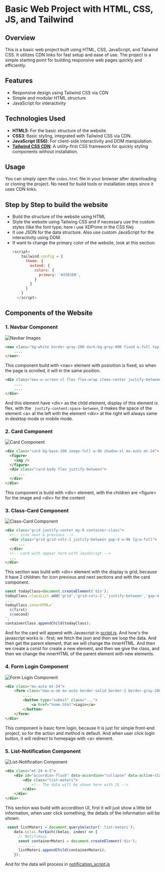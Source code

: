# Basic Web Project with HTML, CSS, JS, and Tailwind

## Overview
This is a basic web project built using HTML, CSS, JavaScript, and Tailwind CSS. It utilizes CDN links for fast setup and ease of use. The project is a simple starting point for building responsive web pages quickly and efficiently.

## Features
- Responsive design using Tailwind CSS via CDN
- Simple and modular HTML structure
- JavaScript for interactivity

## Technologies Used
- **HTML5**: For the basic structure of the website.
- **CSS3**: Basic styling, integrated with Tailwind CSS via CDN.
- **JavaScript (ES6)**: For client-side interactivity and DOM manipulation.
- **[Tailwind CSS CDN](https://cdn.tailwindcss.com/)**: A utility-first CSS framework for quickly styling components without installation.

## Usage
You can simply open the `index.html` file in your browser after downloading or cloning the project. No need for build tools or installation steps since it uses CDN links.

## Step by Step to build the website
- Build the structure of the website using HTML
- Style the website using Tailwing CSS and if necessary use the custom styles (like the font type; here i use XDPrime in the CSS file)
- It use JSON for the data structure. Also use custom JavaScript for the interactivity using DOM.
- If want to change the primary color of the website, look at this section:
    ```javascript
    <script>
        tailwind.config = {
          theme: {
            extend: {
              colors: {
                primary: '#2563EB',
              }
            }
          }
        }
      </script>

## Components of the Website
### 1. Navbar Component
![Navbar Images](./images/documentation/image-1.png)

```html
<nav class="bg-white border-gray-200 dark:bg-gray-900 fixed w-full top-0 z-50">
    ....
</nav>
```

This component build with \<nav> element with posisition is fixed, so when the page is scrolled, it will in the same position.

```html
<div class="max-w-screen-xl flex flex-wrap items-center justify-between mx-auto p-4">
    ....
    ....
</div>
```

And this element have \<div> as the child element, display of this element is flex, with the ``` justify-content:space-between```, it makes the space of the element \<a> at the left with the element \<div> at the right will always same in desktop mode or mobile mode.

### 2. Card Component
![Card Component](./images/documentation/image-2.png)
```html
<div class="card bg-base-100 image-full w-96 shadow-xl mx-auto mt-24">
  <figure>
    <img />
  </figure>
  <div class="card-body flex justify-between">
      ...
  </div>
</div>
```

This component is build with \<div> element, with the children are \<figure> for the image and \<div> for the content
### 3. Class-Card Component
![Class-Card Component](./images/documentation/image-3.png)

```html
<div class="grid justify-center my-9 container-class">
  <!-- icon next & previous -->
  <div class="grid grid-cols-2 justify-between gap-4 w-96 lg:w-full">
      ...
  </div>
  <!-- card with appear here with JavaScript -->
  ...
</div>
```

This section was build with \<div> element with the display is grid, because it have 2 children: for icon previous and next sections and with the card component. 

```javascript
const todayClass=document.createElement('div');
todayClass.classList.add('grid','grid-cols-2','justify-between','gap-4','w-96', 'lg:w-full','mt-3','today-class');
....
todayClass.innerHTML=`
  ${first}
  ${second}
`;
containerClass.appendChild(todayClass);
```

And for the card will append with Javascript in [script.js](./script/script.js). And how's the javascript works is : first; we fetch the json and then we loop the data. And then get the parent element, that we will change the innerHTML. And then we create a const for create a new element, and then we give the class, and then we change the innerHTML of the parent element with new elements.
### 4. Form Login Component
![Form Login Component](./images/documentation/image-4.png)

```html
<div class="mx-auto mt-24">
    <form class="max-w-sm mx-auto border-solid border-2 border-gray-200 p-10 rounded-2xl">
        ....
        <button type="submit" class="...">
            <a href="home.html">Login</a>
        </button>
    </form>
</div>
```

This component is basic form login, because it is just for simple front-end project, so for the action and method is default. And when user click login button, it will redirect to homepage with \<a> element.
### 5. List-Notification Component
![List-Notification Component](./images/documentation/image-5.png)

```html
<div class="mt-24 m-5">
    <div id="accordion-flush" data-accordion="collapse" data-active-classes="bg-white dark:bg-gray-900 text-gray-900 dark:text-white" data-inactive-classes="text-gray-500 dark:text-gray-400">
        <div class="list-materi">
            <!-- The data will be shown here with JS -->
        </div>   
    </div>
</div>
```

This section was build with accordition UI, first it will just show a little bit information, when user click something, the details of the information will be shown.

```javascript
 const listMateri = document.querySelector('.list-materi');
    data.kelas.forEach((kelas, index) => {
      // Notifikasi
      const containerMateri = document.createElement('div');
      ........
      listMateri.appendChild(containerMateri);
    });
```

And for the data will process in [notification_script.js](./script/notification_script.js)